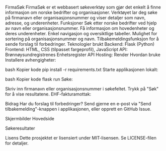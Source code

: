 FirmaSøk
FirmaSøk er et webbasert søkeverktøy som gjør det enkelt å finne informasjon om norske bedrifter og organisasjoner. Verktøyet lar deg søke på firmanavn eller organisasjonsnummer og viser detaljer som navn, adresse, og underenheter.
Funksjoner
Søk etter norske bedrifter ved hjelp av navn eller organisasjonsnummer.
Få informasjon om hovedenheter og deres underenheter.
Enkel navigasjon og oversiktlige tabeller.
Mulighet for sortering på organisasjonsnummer og navn.
Tilbakemeldingsfunksjon for å sende forslag til forbedringer.
Teknologier brukt
Backend: Flask (Python)
Frontend: HTML, CSS (tilpasset fargeprofil), JavaScript
API: Brønnøysundregistrenes Enhetsregister API
Hosting: Render
Hvordan bruke
Installere avhengigheter:

bash
Kopier kode
pip install -r requirements.txt
Starte applikasjonen lokalt:

bash
Kopier kode
flask run
Søke:

Skriv inn firmanavn eller organisasjonsnummer i søkefeltet.
Trykk på "Søk" for å vise resultatene.
EHF-fakturamottak:

Bidrag
Har du forslag til forbedringer? Send gjerne en e-post via "Send tilbakemelding"-knappen i applikasjonen, eller opprett en GitHub Issue.

Skjermbilder
Hovedside

Søkeresultater

Lisens
Dette prosjektet er lisensiert under MIT-lisensen. Se LICENSE-filen for detaljer.
